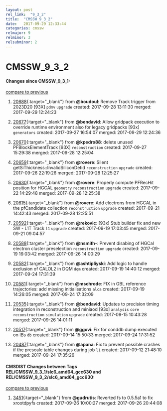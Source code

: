 ```yaml
---
layout: post
rel_link:  "9_3_2"
title:  "CMSSW_9_3_2"
date:   2017-09-29 12:33:44
categories: cmssw
relmajor: 9
relminor: 3
relsubminor: 2
---
```


# CMSSW_9_3_2
#### Changes since CMSSW_9_3_1:
[compare to previous](https://github.com/cms-sw/cmssw/compare/CMSSW_9_3_1...CMSSW_9_3_2)



1. [20688](http://github.com/cms-sw/cmssw/pull/20688){:target="_blank"}  from **@boudoul**: Remove Track trigger from 2023D20  [93X] `pdmv`  `upgrade`  created: 2017-09-28 13:11:30 merged: 2017-09-29 12:24:23

2. [20677](http://github.com/cms-sw/cmssw/pull/20677){:target="_blank"}  from **@bendavid**: Allow gridpack execution to override runtime environment also for legacy gridpacks [93x] `generators`  created: 2017-09-27 16:54:07 merged: 2017-09-29 12:24:36

3. [20670](http://github.com/cms-sw/cmssw/pull/20670){:target="_blank"}  from **@kpedro88**: delete unused PFBlockElementTrack [93X] `reconstruction`  created: 2017-09-27 15:29:38 merged: 2017-09-28 12:25:04

4. [20659](http://github.com/cms-sw/cmssw/pull/20659){:target="_blank"}  from **@rovere**: Silent getSiThickness::InvalidSiliconDetid `reconstruction`  `upgrade`  created: 2017-09-26 22:19:26 merged: 2017-09-28 12:25:27

5. [20630](http://github.com/cms-sw/cmssw/pull/20630){:target="_blank"}  from **@rovere**: Properly compute PFRecHit position for HGCAL `geometry`  `reconstruction`  `upgrade`  created: 2017-09-22 14:29:48 merged: 2017-09-28 12:25:38

6. [20615](http://github.com/cms-sw/cmssw/pull/20615){:target="_blank"}  from **@rovere**: Add electrons from HGCAL in the pfCandidate collection `reconstruction`  `upgrade`  created: 2017-09-21 14:42:43 merged: 2017-09-28 12:25:51

7. [20592](http://github.com/cms-sw/cmssw/pull/20592){:target="_blank"}  from **@rekovic**: [93x] Stub builder fix and new SW - L1T Track `l1`  `upgrade`  created: 2017-09-19 17:03:45 merged: 2017-09-21 09:04:57

8. [20588](http://github.com/cms-sw/cmssw/pull/20588){:target="_blank"}  from **@nsmith-**: Prevent disabing of HGCal electron cluster preselection `reconstruction`  `upgrade`  created: 2017-09-19 16:03:42 merged: 2017-09-26 14:00:29

9. [20582](http://github.com/cms-sw/cmssw/pull/20582){:target="_blank"}  from **@ashtipliyski**: Add logic to handle exclusion of CALOL2 in DQM `dqm`  created: 2017-09-19 14:40:12 merged: 2017-09-24 17:31:39

10. [20581](http://github.com/cms-sw/cmssw/pull/20581){:target="_blank"}  from **@mschrode**: FIX in GBL reference trajectories: add missing initialisations `alca`  created: 2017-09-19 14:26:05 merged: 2017-09-24 17:32:09

11. [20535](http://github.com/cms-sw/cmssw/pull/20535){:target="_blank"}  from **@bendavid**: Updates to precision timing integration in reconstruction and miniaod [93x] `analysis`  `core`  `reconstruction`  `simulation`  `upgrade`  created: 2017-09-15 10:43:28 merged: 2017-09-26 14:01:11

12. [20517](http://github.com/cms-sw/cmssw/pull/20517){:target="_blank"}  from **@ggovi**: Fix for conddb dump executed on IBs `db`  created: 2017-09-14 15:50:33 merged: 2017-09-24 17:31:52

13. [20487](http://github.com/cms-sw/cmssw/pull/20487){:target="_blank"}  from **@apana**: Fix to prevent possible crashes if the prescale table changes during job `l1`  created: 2017-09-12 21:48:10 merged: 2017-09-24 17:35:26

#### CMSDIST Changes between Tags REL/CMSSW_9_3_1/slc6_amd64_gcc630 and REL/CMSSW_9_3_2/slc6_amd64_gcc630:
[compare to previous](https://github.com/cms-sw/cmsdist/compare/REL/CMSSW_9_3_1/slc6_amd64_gcc630...REL/CMSSW_9_3_2/slc6_amd64_gcc630)



1. [3451](http://github.com/cms-sw/cmsdist/pull/3451){:target="_blank"}  from **@gudrutis**: Reverted fs to 0.5.5a1 to fix xrootdpyfs created: 2017-09-26 10:00:27 merged: 2017-09-26 20:44:08

